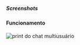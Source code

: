 <h5>Screenshots</h5>

<h4> Funcionamento </h4>

![print do chat multiusuário](https://github.com/Claudiocfls/ITA-projects/tree/master/CES-22/2obimestre/aula10/screenshots/chat.png "funcionamento do chat")

